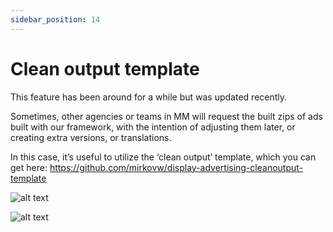 ```yaml
---
sidebar_position: 14
---
```


# Clean output template

This feature has been around for a while but was updated recently.

Sometimes, other agencies or teams in MM will request the built zips of ads built with our framework, with the intention of adjusting them later, or creating extra versions, or translations.

In this case, it’s useful to utilize the ‘clean output’ template, which you can get here:
https://github.com/mirkovw/display-advertising-cleanoutput-template

![alt text](/img/clean_output_template1.png)

![alt text](/img/clean_output_template2.png)